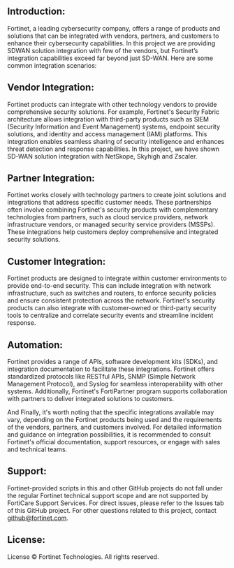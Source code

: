 ## Introduction: 

Fortinet, a leading cybersecurity company, offers a range of products and solutions that can be integrated with vendors, partners, and customers to enhance their cybersecurity capabilities. In this project we are providing SDWAN solution integration with few of the vendors, but Fortinet’s integration capabilities exceed far beyond just SD-WAN. Here are some common integration scenarios:

## Vendor Integration: 

Fortinet products can integrate with other technology vendors to provide comprehensive security solutions. For example, Fortinet's Security Fabric architecture allows integration with third-party products such as SIEM (Security Information and Event Management) systems, endpoint security solutions, and identity and access management (IAM) platforms. This integration enables seamless sharing of security intelligence and enhances threat detection and response capabilities. In this project, we have shown SD-WAN solution integration with NetSkope, Skyhigh and Zscaler. 

## Partner Integration: 

Fortinet works closely with technology partners to create joint solutions and integrations that address specific customer needs. These partnerships often involve combining Fortinet's security products with complementary technologies from partners, such as cloud service providers, network infrastructure vendors, or managed security service providers (MSSPs). These integrations help customers deploy comprehensive and integrated security solutions.

## Customer Integration: 

Fortinet products are designed to integrate within customer environments to provide end-to-end security. This can include integration with network infrastructure, such as switches and routers, to enforce security policies and ensure consistent protection across the network. Fortinet's security products can also integrate with customer-owned or third-party security tools to centralize and correlate security events and streamline incident response.

## Automation:

Fortinet provides a range of APIs, software development kits (SDKs), and integration documentation to facilitate these integrations. Fortinet offers standardized protocols like RESTful APIs, SNMP (Simple Network Management Protocol), and Syslog for seamless interoperability with other systems. Additionally, Fortinet's FortiPartner program supports collaboration with partners to deliver integrated solutions to customers.

And Finally, it's worth noting that the specific integrations available may vary, depending on the Fortinet products being used and the requirements of the vendors, partners, and customers involved. For detailed information and guidance on integration possibilities, it is recommended to consult Fortinet's official documentation, support resources, or engage with sales and technical teams.

## Support:

Fortinet-provided scripts in this and other GitHub projects do not fall under the regular Fortinet technical support scope and are not supported by FortiCare Support Services. For direct issues, please refer to the Issues tab of this GitHub project. For other questions related to this project, contact github@fortinet.com.

## License:
License © Fortinet Technologies. All rights reserved.
